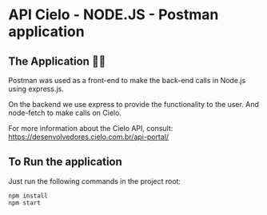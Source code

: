 # API Cielo - NODE.JS - Postman application

## The Application 🦸‍♀

Postman was used as a front-end to make the back-end calls in Node.js using express.js.

On the backend we use express to provide the functionality to the user. And node-fetch to make calls on Cielo.

For more information about the Cielo API, consult: https://desenvolvedores.cielo.com.br/api-portal/

## To Run the application

Just run the following commands in the project root:

```
npm install
npm start
```
